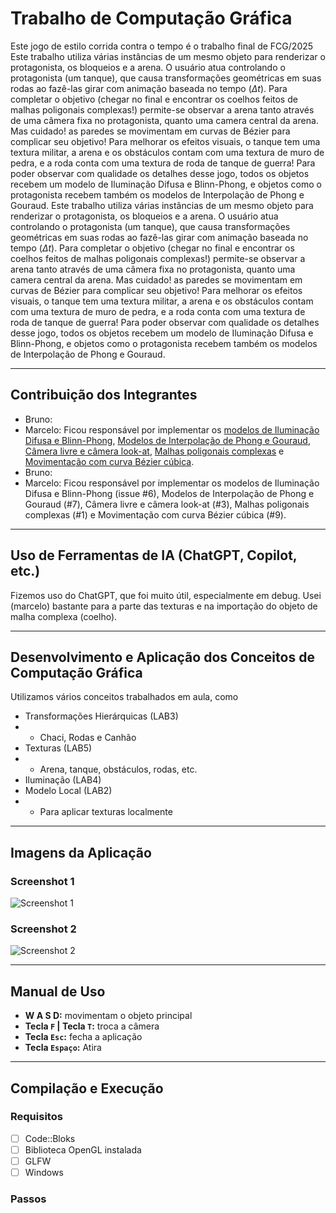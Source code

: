 # Trabalho de Computação Gráfica

Este jogo de estilo corrida contra o tempo é o trabalho final de FCG/2025
Este trabalho utiliza várias instâncias de um mesmo objeto para renderizar o protagonista, os bloqueios e a arena. O usuário atua controlando o protagonista (um tanque), que causa transformações geométricas em suas rodas ao fazê-las girar com animação baseada no tempo ($\Delta t$). Para completar o objetivo (chegar no final e encontrar os coelhos feitos de malhas poligonais complexas!) permite-se observar a arena tanto através de uma câmera fixa no protagonista, quanto uma camera central da arena. Mas cuidado! as paredes se movimentam em curvas de Bézier para complicar seu objetivo! Para melhorar os efeitos visuais, o tanque tem uma textura militar, a arena e os obstáculos contam com uma textura de muro de pedra, e a roda conta com uma textura de roda de tanque de guerra! Para poder observar com qualidade os detalhes desse jogo, todos os objetos recebem um modelo de Iluminação Difusa e Blinn-Phong, e objetos como o protagonista recebem também os modelos de Interpolação de Phong e Gouraud.
Este trabalho utiliza várias instâncias de um mesmo objeto para renderizar o protagonista, os bloqueios e a arena. O usuário atua controlando o protagonista (um tanque), que causa transformações geométricas em suas rodas ao fazê-las girar com animação baseada no tempo ($\Delta t$). Para completar o objetivo (chegar no final e encontrar os coelhos feitos de malhas poligonais complexas!) permite-se observar a arena tanto através de uma câmera fixa no protagonista, quanto uma camera central da arena. Mas cuidado! as paredes se movimentam em curvas de Bézier para complicar seu objetivo! Para melhorar os efeitos visuais, o tanque tem uma textura militar, a arena e os obstáculos contam com uma textura de muro de pedra, e a roda conta com uma textura de roda de tanque de guerra! Para poder observar com qualidade os detalhes desse jogo, todos os objetos recebem um modelo de Iluminação Difusa e Blinn-Phong, e objetos como o protagonista recebem também os modelos de Interpolação de Phong e Gouraud.

---

## Contribuição dos Integrantes

- Bruno:
- Marcelo: Ficou responsável por implementar os [modelos de Iluminação Difusa e Blinn-Phong](issues/6), [Modelos de Interpolação de Phong e Gouraud](#7), [Câmera livre e câmera look-at](#3), [Malhas poligonais complexas](#1) e [Movimentação com curva Bézier cúbica](#9).
- Bruno:
- Marcelo: Ficou responsável por implementar os modelos de Iluminação Difusa e Blinn-Phong (issue #6), Modelos de Interpolação de Phong e Gouraud (#7), Câmera livre e câmera look-at (#3), Malhas poligonais complexas (#1) e Movimentação com curva Bézier cúbica (#9).

---

## Uso de Ferramentas de IA (ChatGPT, Copilot, etc.)

Fizemos uso do ChatGPT, que foi muito útil, especialmente em debug. Usei (marcelo) bastante para a parte das texturas e na importação do objeto de malha complexa (coelho).

---

## Desenvolvimento e Aplicação dos Conceitos de Computação Gráfica

Utilizamos vários conceitos trabalhados em aula, como

- Transformações Hierárquicas (LAB3)
- - Chaci, Rodas e Canhão
- Texturas (LAB5)
- - Arena, tanque, obstáculos, rodas, etc.
- Iluminação (LAB4)
- Modelo Local (LAB2)
- - Para aplicar texturas localmente

---

## Imagens da Aplicação

### Screenshot 1

![Screenshot 1](imagens/screenshot1.png)

### Screenshot 2

![Screenshot 2](imagens/screenshot2.png)

---

## Manual de Uso

- **W A S D:** movimentam o objeto principal
- **Tecla `F` | Tecla `T`:** troca a câmera
- **Tecla `Esc`:** fecha a aplicação
- **Tecla `Espaço`:** Atira

---

## Compilação e Execução

### Requisitos

- [ ] Code::Bloks
- [ ] Biblioteca OpenGL instalada
- [ ] GLFW
- [ ] Windows

### Passos
